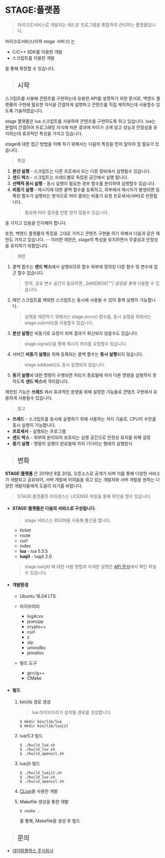 # STAGE:플랫폼
> 마이크로서비스로 개발되는 애드온 프로그램을 통합하여 관리하는 플랫폼입니다.

마이크로서비스(이하 *stage 서비스*) 는
  - C/C++ SDK를 이용한 개발
  - 스크립트를 이용한 개발
  
을 통해 확장할 수 있습니다.

>## 시작
 
  스크립트를 사용해 콘텐츠를 구현하는데 유용한 API를 설명하기 위한 문서로, 백엔드 플랫폼의 구현에 필요한 지식을 간결하게 설명하고 콘텐츠를 직접 제작하는데 사용할수 있도록 기술하였습니다.
  
  stage 플랫폼은 lua 스크립트를 사용하여 콘텐츠를 구현하도록 하고 있습니다. lua는 문법이 간결하여 프로그래밍 지식에 따른 결과에 차이가 크게 않고 성능과 안정성을 유지하는데 효과적인 특성을 가지고 있습니다. 
 
  stage에 대한 접근 방법을 이해 하기 위해서는 다음의 특징을 먼저 알아야 힐 필요가 있습니다.

  > 특징
  1. **분산 실행** - 스크립트는 다른 프로세서 또는 다른 장비에서 실행될수 있습니다.
  1. **샌드 박스** - 스크립트는 쓰레드별로 독립된 공간에서 실행 됩니다.
  1. **선택적 동시 실행** - 동시 실행이 필요한 경우 함수를 분리하여 실행할수 있습니다.
  1. **비동기 실행** - 메시지에 대한 콜백 함수를 등록하고, 외부에서 메시지가 발생되면 등록된 함수가 실행되는 방식으로 처리 결과는 비동기 요청 프로세서(서버)로 반환됩니다.
     > 필요에 따라 결과를 반환 받지 않을수 있습니다.

  을 가지고 있음을 인지해야 합니다. <p>
  
  또한, 백엔드 플렛폼의 특징을 그대로 가지고 콘텐츠 구현을 하기 위해서 다음과 같은 제한도 가지고 있습니다. -- 이러한 제한은, stage의 특성을 유지하면서 무결성과 안정성을 유지하기 위함입니다.

  > 제한
  1. 콜백 함수는 **샌드 박스**에서 실행되므로 함수 외부에 정의된 다른 함수 및 변수에 접근 할수 없습니다.
     > 만약, 공유 변수 공간이 필요하면 *_SANDBOX[""] 설정을 통해* 사용할 수 있습니다.
  1. 메인 스크립트를 제외한 스크립트는 동시에 사용될 수 있어 중복 실행이 가능합니다.
     > 실행을 제한하기 위해서는 stage.once() 함수를, 동시 실행을 위해서는 stage.submit()을 사용할수 있습니다.
  1. **분산 실행**은 비동기로 요청이 되며 결과가 회신되지 않을수도 있습니다.
     > stage.signal()을 통해 메시지 처리를 요청할수 있습니다. 
  1. 서버간 **비동기 실행**을 위해 등록되는 콜백 함수는 **동시 실행**되지 않습니다.
     > stage.addtask()도 동시 실행되지 않습니다.
  1. **동기 실행**에 대한 명령이 수행되면 처리가 종료될때 까지 다른 명령을 실행하지 못하도록 **샌드 박스**에 격리됩니다.

  제한된 기능은 **쓰레드** 에서 효과적인 운영을 위해 설정한 기능들로 콘텐츠 구현에서 유용하게 사용될수 있습니다.
  
  > 참고
  * **쓰레드** - 스크립트를 동시에 실행하기 위해 사용하는 처리 기술로, CPU의 수만큼 동시 실행이 가능합니다.
  * **프로세서** - 실행되는 프로그램
  * **샌드 박스** - 외부와 분리되어 보호되는 실행 공간으로 안정성 유지를 위해 설정
  * **동기 실행** - 명령의 실행이 완료될때 까지 기다리는 형태의 실행방식

>## 변화

**STAGE:플랫폼** 은 2019년 8월 20일, 오픈소스로 공개가 되며 이를 통해 다양한 서비스가 개발되고 공유되어, 서버 개발에 어려움을 겪고 있는 개발자와 서버 개발을 원하는 다양한 개발자들에게 도움이 되기를 바랍니다.

> STAGE:플랫폼의 라이센스는 LICENSE 파일을 통해 확인을 할수 있습니다.

* #### STAGE:플랫폼은 다음의 서비스로 구성됩니다.  
   > stage 서비스는 BSON을 사용해 통신을 합니다.
    
   - ticket
   - route
   - curl
   - index
   - **lua** - lua 5.3.5
   - **luajit** - luajit 2.0

   > stage.lua(jit) 에 대한 사용 방법과 자세한 설명은 [API 문서](docs/README.md)에서 확인 하실 수 있습니다.    
     
* #### 개발환경

  - Ubuntu 18.04 LTS
  - 라이브러리
    - log4cxx
    - jsoncpp
    - crypto++
    - curl
    - z
    - zip
    - unixodbc
    - jemalloc
    
  - 빌드 도구
    - gcc/g++
    - CMake
  
* #### 빌드

  1. bin/lib 경로 생성
     > lua 라이브러리가 설치될 경로를 생성합니다.
     
     ```console
     $ mkdir bin/lib/lua
     $ mkdir bin/lib/luajit
     ``` 
     
  1. lua/5.3 빌드
     ```console
     $ ./build_lua.sh
     $ ./build_luv.sh
     $ ./build_openssl.sh     
     ``` 
     
  1. lua/jit 빌드
     ```console
     $ ./build_luajit.sh
     $ ./build_luv.sh
     $ ./build_openssl.sh     
     ``` 

  1. [CLion](https://www.jetbrains.com/clion/)을 사용한 개발
  1. Makefile 생성을 통한 개발
  
     ```console
     $ cmake .
     ``` 
     를 통해, Makefile을 생성 후 빌드
       
>## 문의
  * [데이텀플럭스 주식회사](http://datumflux.co.kr)
  